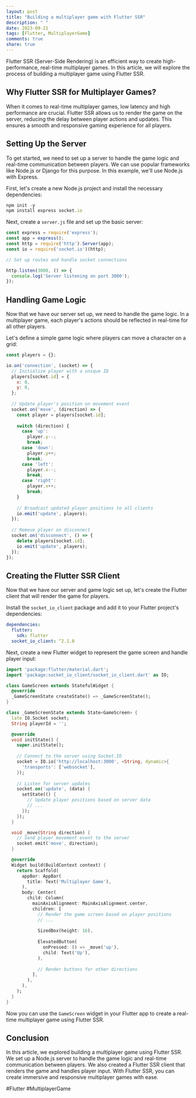 ```yaml
---
layout: post
title: "Building a multiplayer game with Flutter SSR"
description: " "
date: 2023-09-21
tags: [Flutter, MultiplayerGame]
comments: true
share: true
---
```


Flutter SSR (Server-Side Rendering) is an efficient way to create high-performance, real-time multiplayer games. In this article, we will explore the process of building a multiplayer game using Flutter SSR.

## Why Flutter SSR for Multiplayer Games?

When it comes to real-time multiplayer games, low latency and high performance are crucial. Flutter SSR allows us to render the game on the server, reducing the delay between player actions and updates. This ensures a smooth and responsive gaming experience for all players.

## Setting Up the Server

To get started, we need to set up a server to handle the game logic and real-time communication between players. We can use popular frameworks like Node.js or Django for this purpose. In this example, we'll use Node.js with Express.

First, let's create a new Node.js project and install the necessary dependencies:

```javascript
npm init -y
npm install express socket.io
```

Next, create a `server.js` file and set up the basic server:

```javascript
const express = require('express');
const app = express();
const http = require('http').Server(app);
const io = require('socket.io')(http);

// Set up routes and handle socket connections

http.listen(3000, () => {
  console.log('Server listening on port 3000');
});
```

## Handling Game Logic

Now that we have our server set up, we need to handle the game logic. In a multiplayer game, each player's actions should be reflected in real-time for all other players.

Let's define a simple game logic where players can move a character on a grid:

```javascript
const players = {};

io.on('connection', (socket) => {
  // Initialize player with a unique ID
  players[socket.id] = {
    x: 0,
    y: 0,
  };
  
  // Update player's position on movement event
  socket.on('move', (direction) => {
    const player = players[socket.id];
    
    switch (direction) {
      case 'up':
        player.y--;
        break;
      case 'down':
        player.y++;
        break;
      case 'left':
        player.x--;
        break;
      case 'right':
        player.x++;
        break;
    }
    
    // Broadcast updated player positions to all clients
    io.emit('update', players);
  });
  
  // Remove player on disconnect
  socket.on('disconnect', () => {
    delete players[socket.id];
    io.emit('update', players);
  });
});
```

## Creating the Flutter SSR Client

Now that we have our server and game logic set up, let's create the Flutter client that will render the game for players.

Install the `socket_io_client` package and add it to your Flutter project's dependencies:

```yaml
dependencies:
  flutter:
    sdk: flutter
  socket_io_client: ^2.1.0
```

Next, create a new Flutter widget to represent the game screen and handle player input:

```dart
import 'package:flutter/material.dart';
import 'package:socket_io_client/socket_io_client.dart' as IO;

class GameScreen extends StatefulWidget {
  @override
  _GameScreenState createState() => _GameScreenState();
}

class _GameScreenState extends State<GameScreen> {
  late IO.Socket socket;
  String playerId = '';

  @override
  void initState() {
    super.initState();
    
    // Connect to the server using Socket.IO
    socket = IO.io('http://localhost:3000', <String, dynamic>{
      'transports': ['websocket'],
    });
    
    // Listen for server updates
    socket.on('update', (data) {
      setState(() {
        // Update player positions based on server data
        // ...
      });
    });
  }

  void _move(String direction) {
    // Send player movement event to the server
    socket.emit('move', direction);
  }

  @override
  Widget build(BuildContext context) {
    return Scaffold(
      appBar: AppBar(
        title: Text('Multiplayer Game'),
      ),
      body: Center(
        child: Column(
          mainAxisAlignment: MainAxisAlignment.center,
          children: [
            // Render the game screen based on player positions
            // ...
            
            SizedBox(height: 16),
            
            ElevatedButton(
              onPressed: () => _move('up'),
              child: Text('Up'),
            ),
            
            // Render buttons for other directions
          ],
        ),
      ),
    );
  }
}
```

Now you can use the `GameScreen` widget in your Flutter app to create a real-time multiplayer game using Flutter SSR.

## Conclusion

In this article, we explored building a multiplayer game using Flutter SSR. We set up a Node.js server to handle the game logic and real-time communication between players. We also created a Flutter SSR client that renders the game and handles player input. With Flutter SSR, you can create immersive and responsive multiplayer games with ease.

#Flutter #MultiplayerGame